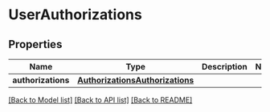 # UserAuthorizations

## Properties
Name | Type | Description | Notes
------------ | ------------- | ------------- | -------------
**authorizations** | [**AuthorizationsAuthorizations**](AuthorizationsAuthorizations.md) |  | 

[[Back to Model list]](../README.md#documentation-for-models) [[Back to API list]](../README.md#documentation-for-api-endpoints) [[Back to README]](../README.md)

